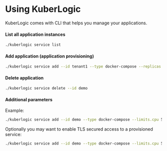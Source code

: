 # Using KuberLogic

KuberLogic comes with CLI that helps you manage your applications.

#### List all application instances

```bash
./kuberlogic service list
```

#### Add application (application provisioning)

```bash
./kuberlogic service add --id tenant1 --type docker-compose --replicas 1 --domain productname.site
```

#### Delete application

```bash
./kuberlogic service delete --id demo
```

#### Additional parameters

Example:

```bash
./kuberlogic service add --id demo --type docker-compose --limits.cpu 50 --host example.com --replicas 1
```

Optionally you may want to enable TLS secured access to a provisioned service:

```bash
./kuberlogic service add --id demo --type docker-compose --limits.cpu 50 --host example.com --replicas 1 --tls_enabled
```
